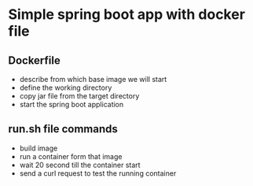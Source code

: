 # Simple spring boot app with docker file

## Dockerfile

- describe from which base image we will start
- define the working directory
- copy jar file from the target directory
- start the spring boot application

## run.sh file commands

- build image
- run a container form that image
- wait 20 second till the container start
- send a curl request to test the running container
